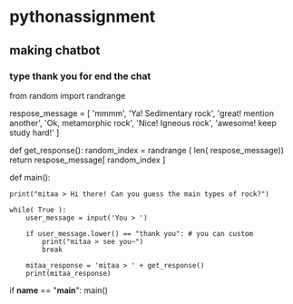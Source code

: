 # pythonassignment

## making chatbot
### type thank you for end the chat

from random import randrange

respose_message = [
    'mmmm',
    'Ya! Sedimentary rock',
    'great! mention another',
    'Ok, metamorphic rock',
    'Nice! Igneous rock',
    'awesome! keep study hard!'
]

def get_response():
    random_index = randrange ( len( respose_message))
    return respose_message[ random_index ]

def main():
    
    print("mitaa > Hi there! Can you guess the main types of rock?")
    
    while( True ):
        user_message = input('You > ')
        
        if user_message.lower() == "thank you": # you can custom
            print("mitaa > see you~")
            break
            
        mitaa_response = 'mitaa > ' + get_response()
        print(mitaa_response)
        
if __name__ == "__main__":
    main()
